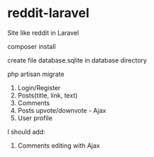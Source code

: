 # reddit-laravel
Site like reddit in Laravel

composer install

create file database.sqlite in database directory

php artisan migrate

1. Login/Register
2. Posts(title, link, text)
3. Comments
4. Posts upvote/downvote - Ajax
5. User profile

I should add:

1. Comments editing with Ajax
